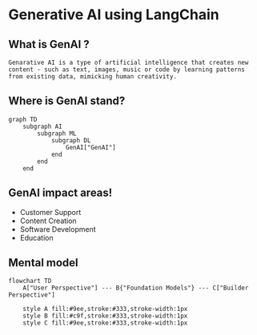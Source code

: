 # Generative AI using LangChain


## What is GenAI ?
`
Genarative AI is a type of artificial intelligence that creates new content - such as text, images, music or code by learning patterns from existing data, mimicking human creativity. 
`

## Where is GenAI stand?

```mermaid
graph TD
    subgraph AI
        subgraph ML
            subgraph DL
                GenAI["GenAI"]
            end
        end
    end
```


## GenAI impact areas!

- Customer Support
- Content Creation
- Software Development
- Education


## Mental model

```mermaid
flowchart TD
    A["User Perspective"] --- B{"Foundation Models"} --- C["Builder Perspective"]

    style A fill:#9ee,stroke:#333,stroke-width:1px
    style B fill:#c9f,stroke:#333,stroke-width:1px
    style C fill:#9ee,stroke:#333,stroke-width:1px
```